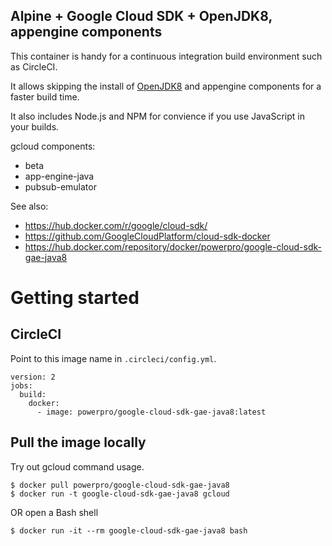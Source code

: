 Alpine + Google Cloud SDK + OpenJDK8, appengine components
---

This container is handy for a continuous integration build environment such as CircleCI.

It allows skipping the install of [OpenJDK8](https://openjdk.java.net/projects/jdk8/) and appengine components for a faster build time.

It also includes Node.js and NPM for convience if you use JavaScript in your builds.

gcloud components:
- beta
- app-engine-java
- pubsub-emulator

See also:
- https://hub.docker.com/r/google/cloud-sdk/
- https://github.com/GoogleCloudPlatform/cloud-sdk-docker
- https://hub.docker.com/repository/docker/powerpro/google-cloud-sdk-gae-java8

# Getting started

## CircleCI

Point to this image name in ``.circleci/config.yml``.

```
version: 2
jobs:
  build:
    docker:
      - image: powerpro/google-cloud-sdk-gae-java8:latest
```

## Pull the image locally

Try out gcloud command usage.

```
$ docker pull powerpro/google-cloud-sdk-gae-java8
$ docker run -t google-cloud-sdk-gae-java8 gcloud
```

OR open a Bash shell
```
$ docker run -it --rm google-cloud-sdk-gae-java8 bash
```

